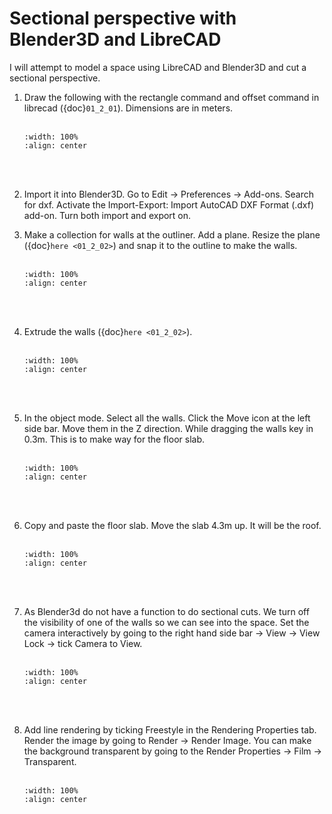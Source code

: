 # Sectional perspective with Blender3D and LibreCAD
I will attempt to model a space using LibreCAD and Blender3D and cut a sectional perspective.

1. Draw the following with the rectangle command and offset command in librecad ({doc}`01_2_01`). Dimensions are in meters.
    <br/><br/>
    ```{image} ../../_static/librecad1.png
    :width: 100%
    :align: center
    ```
    <br/><br/>

2. Import it into Blender3D. Go to Edit -> Preferences -> Add-ons. Search for dxf. Activate the Import-Export: Import AutoCAD DXF Format (.dxf) add-on. Turn both import and export on.
3. Make a collection for walls at the outliner. Add a plane. Resize the plane ({doc}`here <01_2_02>`) and snap it to the outline to make the walls.
    <br/><br/>
    ```{image} ../../_static/blender7.png
    :width: 100%
    :align: center
    ```
    <br/><br/>

4. Extrude the walls ({doc}`here <01_2_02>`).
    <br/><br/>
    ```{image} ../../_static/blender8.png
    :width: 100%
    :align: center
    ```
    <br/><br/>
    
5. In the object mode. Select all the walls. Click the Move icon at the left side bar. Move them in the Z direction. While dragging the walls key in 0.3m. This is to make way for the floor slab.
    <br/><br/>
    ```{image} ../../_static/blender9.png
    :width: 100%
    :align: center
    ```
    <br/><br/>
6. Copy and paste the floor slab. Move the slab 4.3m up. It will be the roof.
    <br/><br/>
    ```{image} ../../_static/blender10.png
    :width: 100%
    :align: center
    ```
    <br/><br/>    

7. As Blender3d do not have a function to do sectional cuts. We turn off the visibility of one of the walls so we can see into the space. Set the camera interactively by going to the right hand side bar -> View -> View Lock -> tick Camera to View.
    <br/><br/>
    ```{image} ../../_static/blender11.png
    :width: 100%
    :align: center
    ```
    <br/><br/>

8. Add line rendering by ticking Freestyle in the Rendering Properties tab. Render the image by going to Render -> Render Image. You can make the background transparent by going to the Render Properties -> Film -> Transparent.
    <br/><br/>
    ```{image} ../../_static/blender13.png
    :width: 100%
    :align: center
    ```
    <br/><br/>
    

